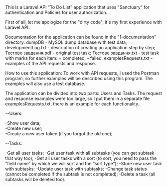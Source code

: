 This is a Laravel API "To Do List" application that uses "Sanctuary" for authentication and Policies for user authorization.

First of all, let me apologize for the "dirty code", it's my first experience with Laravel API.

Documentation for the application can be found in the "1-documentation" directory:
	dumpDB - MySQL dump database with test data;
	developmentLog.txt - description of creating an application step by step;
	Тестове завдання.pdf - original test task;
	Тестове завдання.txt - test task with marks for each item: + completed, - failed,
	examplesRequests.txt - examples of the API requests and response.

How to use this application:
To work with API requests, I used the Postman program, so further examples will be described using this program. The examples will also use a test database.

The application can be divided into two parts: Users and Tasks.
The request and response examples were too large, so I put them in a separate file examplesRequests.txt, there is an example for each functionality.

--Users:

-Show user data;<br>
-Create new user;<br>
-Create a new user token (if you forgot the old one);<br>

--Tasks:

-Get all user tasks;
-Get user task with all subtasks (you can get subtask that way too);
-Get all user tasks with a sort (to sort, you need to pass the “field name” by which we will sort and the “sort type”);
-Store new user task with subtasks;
-Update user task with subtasks;
-Change task status (cannot be completed if the subtask is not completed);
-Delete a task (all subtasks will be deleted too).
